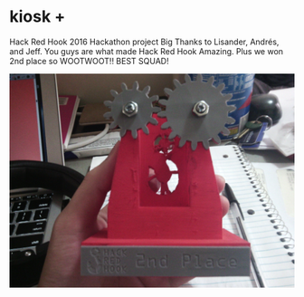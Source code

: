# kiosk +
Hack Red Hook 2016 Hackathon project
Big Thanks to Lisander, Andrés, and Jeff. 
You guys are what made Hack Red Hook Amazing.
Plus we won 2nd place so WOOTWOOT!!
BEST SQUAD!

![alt text](public/img/HackRedHook20162ndplaceTrophy.jpg "Description goes here")
